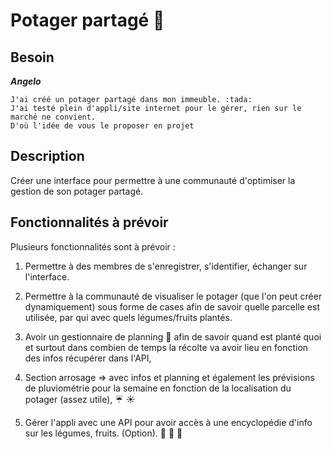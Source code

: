 # Potager partagé :rice_scene:

## Besoin

**_Angelo_**

```
J'ai créé un potager partagé dans mon immeuble. :tada:
J'ai testé plein d'appli/site internet pour le gérer, rien sur le marché ne convient. 
D'où l'idée de vous le proposer en projet
```

## Description

Créer une interface pour permettre à une communauté d'optimiser la gestion de son potager partagé.

## Fonctionnalités à prévoir

Plusieurs fonctionnalités sont à prévoir :

1. Permettre à des membres de s'enregistrer, s'identifier, échanger sur l'interface.

1. Permettre à la communauté de visualiser le potager (que l'on peut créer dynamiquement) sous forme de cases afin de savoir quelle parcelle est utilisée, par qui avec quels légumes/fruits plantés.

1. Avoir un gestionnaire de planning :date: afin de savoir quand est planté quoi et surtout dans combien de temps la récolte va avoir lieu en fonction des infos récupérer dans l'API,

1. Section arrosage => avec infos et planning et également les prévisions de pluviométrie pour la semaine en fonction de la localisation du potager (assez utile), :umbrella: :sunny:

1. Gérer l'appli avec une API pour avoir accès à une encyclopédie d'info sur les légumes, fruits. (Option). :tomato: :corn: :green_apple:
